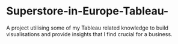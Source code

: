 # Superstore-in-Europe-Tableau-
A project utilising some of my Tableau related knowledge to build visualisations and provide insights that I find crucial for a business.
